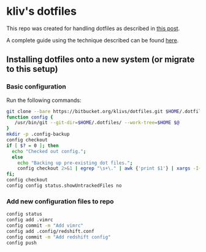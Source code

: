 # kliv's dotfiles

This repo was created for handling dotfiles as described in [this post](https://news.ycombinator.com/item?id=11071754).

A complete guide using the technique described can be found [here](https://www.atlassian.com/git/tutorials/dotfiles).

## Installing dotfiles onto a new system (or migrate to this setup)

### Basic configuration
Run the following commands:
```bash
git clone --bare https://bitbucket.org/klivs/dotfiles.git $HOME/.dotfiles
function config {
   /usr/bin/git --git-dir=$HOME/.dotfiles/ --work-tree=$HOME $@
}
mkdir -p .config-backup
config checkout
if [ $? = 0 ]; then
  echo "Checked out config.";
  else
    echo "Backing up pre-existing dot files.";
    config checkout 2>&1 | egrep "\s+\." | awk {'print $1'} | xargs -I{} mv {} .config-backup/{}
fi;
config checkout
config config status.showUntrackedFiles no
```
### Add new configuration files to repo

```bash
config status
config add .vimrc
config commit -m "Add vimrc"
config add .config/redshift.conf
config commit -m "Add redshift config"
config push
```
